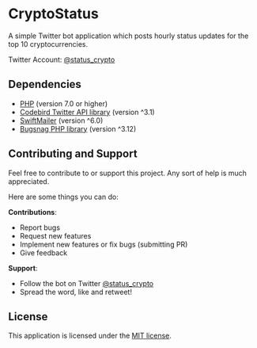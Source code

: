 # CryptoStatus
A simple Twitter bot application which posts hourly status updates for the top 10 cryptocurrencies.

Twitter Account: [@status_crypto](https://twitter.com/status_crypto)

## Dependencies
- [PHP](http://php.net/) (version 7.0 or higher)
- [Codebird Twitter API library](https://github.com/jublonet/codebird-php) (version ^3.1)
- [SwiftMailer](https://github.com/swiftmailer/swiftmailer) (version ^6.0)
- [Bugsnag PHP library](https://github.com/bugsnag/bugsnag-php) (version ^3.12)

## Contributing and Support
Feel free to contribute to or support this project. Any sort of help is much appreciated.

Here are some things you can do:

**Contributions**:
- Report bugs
- Request new features
- Implement new features or fix bugs (submitting PR)
- Give feedback

**Support**:
- Follow the bot on Twitter [@status_crypto](https://twitter.com/status_crypto)
- Spread the word, like and retweet!

## License
This application is licensed under the [MIT license](https://github.com/jr-cologne/CryptoStatus/blob/master/LICENSE).
